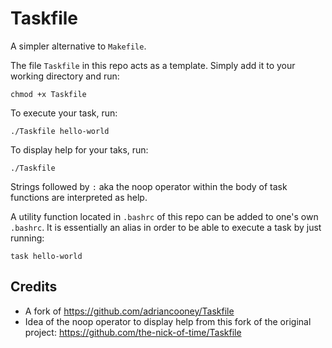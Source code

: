 # Taskfile

A simpler alternative to `Makefile`.

The file `Taskfile` in this repo acts as a template. Simply add it to your working directory and run:

```shell
chmod +x Taskfile
```

To execute your task, run:

```
./Taskfile hello-world
```

To display help for your taks, run:

```
./Taskfile
```

Strings followed by `:` aka the noop operator within the body of task functions are interpreted as help.

A utility function located in `.bashrc` of this repo can be added to one's own `.bashrc`. It is essentially
an alias in order to be able to execute a task by just running:

```shell
task hello-world
```

## Credits
* A fork of https://github.com/adriancooney/Taskfile
* Idea of the noop operator to display help from this fork of the original project: https://github.com/the-nick-of-time/Taskfile
